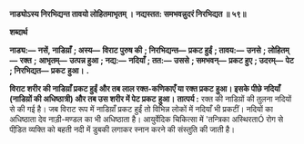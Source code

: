 **नाड्योऽस्य निरभिद्यन्त तावयो लोहितमाभृतम् ।** **नद्यस्तत: समभवन्नुदरं निरभिद्यत ॥ ५९॥** 

**शब्दार्थ** 

**नाड्य:—** **नसें, नाडिय़ाँ** **; अस्य—** **विराट पुरुष की** **; निरभिद्यन्त—** **प्रकट हुईं** **; तावय:—** **उनसे** **; लोहितम्—** **रक्त** **;** **आभृतम्—** **उत्पन्न हुआ** **; नद्य:—** **नदियाँ** **; तत:—** **उससे** **; समभवन्—** **प्रकट हुए** **; उदरम्—** **पेट** **; निरभिद्यत—** **प्रकट** **हुआ।** **.** 

**विराट शरीर की नाडिय़ाँ प्रकट हुईं और तब लाल रक्त-कणिकाएँ या रक्त प्रकट** **हुआ। इसके पीछे नदियाँ (नाडिय़ों की अधिष्ठात्री) और तब उस शरीर में पेट प्रकट** **हुआ।** **तात्पर्य :** रक्त की नाडिय़ों की तुलना नदियों से की गई है। जब विराट रूप में नाडिय़ाँ प्रकट हुईं तो विभिन्न लोकों में नदियाँ भी प्रकटीं। नदियों का अधिष्ठाता देव नाड़ी-मण्डल का भी अधिष्ठाता है। आयुर्वेदिक चिकित्सा में 'तन्त्रिका अस्थिरताÓ रोग से पीडि़त व्यक्ति को बहती नदी में डुबकी लगाकर स्नान करने की संस्तुति की जाती है।  